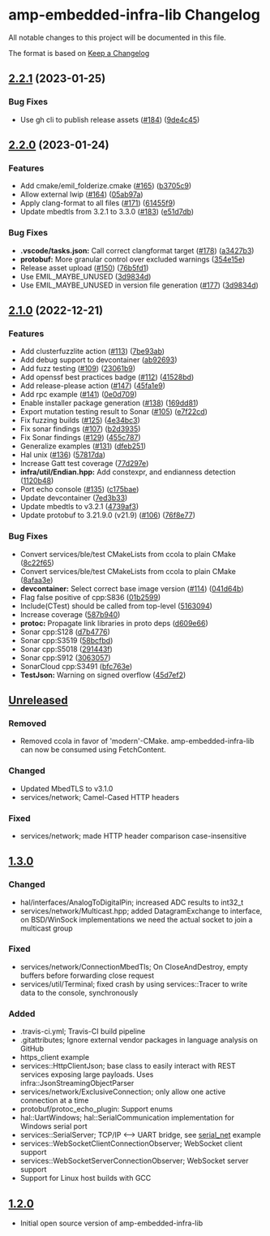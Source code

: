 <!-- markdownlint-disable MD024 -->

# amp-embedded-infra-lib Changelog

All notable changes to this project will be documented in this file.


The format is based on [Keep a Changelog](http://keepachangelog.com/en/1.0.0/)

## [2.2.1](https://github.com/philips-software/amp-embedded-infra-lib/compare/amp-embedded-infra-lib-v2.2.0...amp-embedded-infra-lib-v2.2.1) (2023-01-25)


### Bug Fixes

* Use gh cli to publish release assets ([#184](https://github.com/philips-software/amp-embedded-infra-lib/issues/184)) ([9de4c45](https://github.com/philips-software/amp-embedded-infra-lib/commit/9de4c453be231feea5f973968ad908355d8c6e43))

## [2.2.0](https://github.com/philips-software/amp-embedded-infra-lib/compare/amp-embedded-infra-lib-v2.1.0...amp-embedded-infra-lib-v2.2.0) (2023-01-24)


### Features

* Add cmake/emil_folderize.cmake ([#165](https://github.com/philips-software/amp-embedded-infra-lib/issues/165)) ([b3705c9](https://github.com/philips-software/amp-embedded-infra-lib/commit/b3705c947648fa3f492af58cbbd136083f5f3cf0))
* Allow external lwip ([#164](https://github.com/philips-software/amp-embedded-infra-lib/issues/164)) ([05ab97a](https://github.com/philips-software/amp-embedded-infra-lib/commit/05ab97afd339828da10bb6bea225cf5a09327617))
* Apply clang-format to all files ([#171](https://github.com/philips-software/amp-embedded-infra-lib/issues/171)) ([61455f9](https://github.com/philips-software/amp-embedded-infra-lib/commit/61455f92e156ad557d8461aa8fdd86ede55a0726))
* Update mbedtls from 3.2.1 to 3.3.0 ([#183](https://github.com/philips-software/amp-embedded-infra-lib/issues/183)) ([e51d7db](https://github.com/philips-software/amp-embedded-infra-lib/commit/e51d7dbf63226b06959a5927722aa64074a1981b))


### Bug Fixes

* **.vscode/tasks.json:** Call correct clangformat target ([#178](https://github.com/philips-software/amp-embedded-infra-lib/issues/178)) ([a3427b3](https://github.com/philips-software/amp-embedded-infra-lib/commit/a3427b302c24354a267d0b1bec74f79b17ba3d2d))
* **protobuf:** More granular control over excluded warnings ([354e15e](https://github.com/philips-software/amp-embedded-infra-lib/commit/354e15e872674a64f69b8bf6556701cba3b33cfc))
* Release asset upload ([#150](https://github.com/philips-software/amp-embedded-infra-lib/issues/150)) ([76b5fd1](https://github.com/philips-software/amp-embedded-infra-lib/commit/76b5fd1cfd9f552abd14666f3c153c1116661c1d))
* Use EMIL_MAYBE_UNUSED ([3d9834d](https://github.com/philips-software/amp-embedded-infra-lib/commit/3d9834d0e334c9472e83b2468071db144488a744))
* Use EMIL_MAYBE_UNUSED in version file generation ([#177](https://github.com/philips-software/amp-embedded-infra-lib/issues/177)) ([3d9834d](https://github.com/philips-software/amp-embedded-infra-lib/commit/3d9834d0e334c9472e83b2468071db144488a744))

## [2.1.0](https://github.com/philips-software/amp-embedded-infra-lib/compare/amp-embedded-infra-lib-v2.0.0...amp-embedded-infra-lib-v2.1.0) (2022-12-21)


### Features

* Add clusterfuzzlite action ([#113](https://github.com/philips-software/amp-embedded-infra-lib/issues/113)) ([7be93ab](https://github.com/philips-software/amp-embedded-infra-lib/commit/7be93ab7efb3823d673c068f50cc3780a1aa4db5))
* Add debug support to devcontainer ([ab92693](https://github.com/philips-software/amp-embedded-infra-lib/commit/ab926932f7879c63cc91042e45965bc2e344b00e))
* Add fuzz testing ([#109](https://github.com/philips-software/amp-embedded-infra-lib/issues/109)) ([23061b9](https://github.com/philips-software/amp-embedded-infra-lib/commit/23061b9f0082f5a7851dad1a3c25cbfb32c68f9c))
* Add openssf best practices badge ([#112](https://github.com/philips-software/amp-embedded-infra-lib/issues/112)) ([41528bd](https://github.com/philips-software/amp-embedded-infra-lib/commit/41528bd06b01612ec33793ae49d4f17ed3d92808))
* Add release-please action ([#147](https://github.com/philips-software/amp-embedded-infra-lib/issues/147)) ([45fa1e9](https://github.com/philips-software/amp-embedded-infra-lib/commit/45fa1e9148a7aa2fe758410d48cd195e30e20335))
* Add rpc example ([#141](https://github.com/philips-software/amp-embedded-infra-lib/issues/141)) ([0e0d709](https://github.com/philips-software/amp-embedded-infra-lib/commit/0e0d709b7354c4050ea9bbfba95bf206f8f30450))
* Enable installer package generation ([#138](https://github.com/philips-software/amp-embedded-infra-lib/issues/138)) ([169dd81](https://github.com/philips-software/amp-embedded-infra-lib/commit/169dd81ac8623390b917606bcdae35990789c9d5))
* Export mutation testing result to Sonar ([#105](https://github.com/philips-software/amp-embedded-infra-lib/issues/105)) ([e7f22cd](https://github.com/philips-software/amp-embedded-infra-lib/commit/e7f22cd4e11c44bc981c5af26414d491d5e23f3f))
* Fix fuzzing builds ([#125](https://github.com/philips-software/amp-embedded-infra-lib/issues/125)) ([4e34bc3](https://github.com/philips-software/amp-embedded-infra-lib/commit/4e34bc3e4fcc3a6aedfa10914c912ec9f6555383))
* Fix sonar findings ([#107](https://github.com/philips-software/amp-embedded-infra-lib/issues/107)) ([b2d3935](https://github.com/philips-software/amp-embedded-infra-lib/commit/b2d3935a176c5bc48f09a60ac7237d6926be33b1))
* Fix Sonar findings ([#129](https://github.com/philips-software/amp-embedded-infra-lib/issues/129)) ([455c787](https://github.com/philips-software/amp-embedded-infra-lib/commit/455c787e2ba856d6264967b1af5231a0c6dd18be))
* Generalize examples ([#131](https://github.com/philips-software/amp-embedded-infra-lib/issues/131)) ([dfeb251](https://github.com/philips-software/amp-embedded-infra-lib/commit/dfeb251aba7350a8d6964af9e4b60c2ae175dbfa))
* Hal unix ([#136](https://github.com/philips-software/amp-embedded-infra-lib/issues/136)) ([57817da](https://github.com/philips-software/amp-embedded-infra-lib/commit/57817da690591a9ba31ace66f7e88d6ae2ab73a7))
* Increase Gatt test coverage ([77d297e](https://github.com/philips-software/amp-embedded-infra-lib/commit/77d297e11004b995eb0648a47b7b803da8c36f8c))
* **infra/util/Endian.hpp:** Add constexpr, and endianness detection ([1120b48](https://github.com/philips-software/amp-embedded-infra-lib/commit/1120b4815410bf855163cff7ccc2dc33f3fb2b79))
* Port echo console ([#135](https://github.com/philips-software/amp-embedded-infra-lib/issues/135)) ([c175bae](https://github.com/philips-software/amp-embedded-infra-lib/commit/c175bae6fec44c61039013ff494c6ddfcc740a37))
* Update devcontainer ([7ed3b33](https://github.com/philips-software/amp-embedded-infra-lib/commit/7ed3b33d1d5113004f8172f180b6828d44f8c24f))
* Update mbedtls to v3.2.1 ([4739af3](https://github.com/philips-software/amp-embedded-infra-lib/commit/4739af351fb2a71493608f895aca529bd40c2e98))
* Update protobuf to 3.21.9.0 (v21.9) ([#106](https://github.com/philips-software/amp-embedded-infra-lib/issues/106)) ([76f8e77](https://github.com/philips-software/amp-embedded-infra-lib/commit/76f8e775344923ce984588acd359e1dc33903d3b))


### Bug Fixes

* Convert services/ble/test CMakeLists from ccola to plain CMake ([8c22f65](https://github.com/philips-software/amp-embedded-infra-lib/commit/8c22f65d6d95de109bfa3a9ac12b0a0fffbdc0ec))
* Convert services/ble/test CMakeLists from ccola to plain CMake ([8afaa3e](https://github.com/philips-software/amp-embedded-infra-lib/commit/8afaa3e5357368d08c3ca292c845dbfa16bf05bc))
* **devcontainer:** Select correct base image version ([#114](https://github.com/philips-software/amp-embedded-infra-lib/issues/114)) ([041d64b](https://github.com/philips-software/amp-embedded-infra-lib/commit/041d64b00f5f35d8ff2c3550fe7b69f31adfe32a))
* Flag false positive of cpp:S836 ([01b2599](https://github.com/philips-software/amp-embedded-infra-lib/commit/01b2599075e8b5a1ee1c943260b62f4c7856deb5))
* Include(CTest) should be called from top-level ([5163094](https://github.com/philips-software/amp-embedded-infra-lib/commit/5163094409620dd6488c89e759e82f2533575035))
* Increase coverage ([587b940](https://github.com/philips-software/amp-embedded-infra-lib/commit/587b940b2722158b780623a17db7c9fc6c4feeb5))
* **protoc:** Propagate link libraries in proto deps ([d609e66](https://github.com/philips-software/amp-embedded-infra-lib/commit/d609e667faedb0c20639107b0bc565aca855c94a))
* Sonar cpp:S128 ([d7b4776](https://github.com/philips-software/amp-embedded-infra-lib/commit/d7b4776bf65140f29ff9d426fc92b1331df0d6c9))
* Sonar cpp:S3519 ([58bcfbd](https://github.com/philips-software/amp-embedded-infra-lib/commit/58bcfbd3380669647a1a62a31332fb28971fb1dd))
* Sonar cpp:S5018 ([291443f](https://github.com/philips-software/amp-embedded-infra-lib/commit/291443f743ce58607956cdf2fbab232792bc81ac))
* Sonar cpp:S912 ([3063057](https://github.com/philips-software/amp-embedded-infra-lib/commit/30630579ab98341fc4f3523fed77c398b89a696e))
* SonarCloud cpp:S3491 ([bfc763e](https://github.com/philips-software/amp-embedded-infra-lib/commit/bfc763e8ccc09b7556d4482901e94dff357fb2e1))
* **TestJson:** Warning on signed overflow ([45d7ef2](https://github.com/philips-software/amp-embedded-infra-lib/commit/45d7ef2a5d699e9ccb8ff0881fe67562ebafdcda))

## [Unreleased]

### Removed

- Removed ccola in favor of 'modern'-CMake. amp-embedded-infra-lib can now be consumed using FetchContent.

### Changed

- Updated MbedTLS to v3.1.0
- services/network; Camel-Cased HTTP headers

### Fixed

- services/network; made HTTP header comparison case-insensitive

## [1.3.0]

### Changed

- hal/interfaces/AnalogToDigitalPin; increased ADC results to int32_t
- services/network/Multicast.hpp; added DatagramExchange to interface, on BSD/WinSock implementations we need the actual socket to join a multicast group

### Fixed

- services/network/ConnectionMbedTls; On CloseAndDestroy, empty buffers before forwarding close request
- services/util/Terminal; fixed crash by using services::Tracer to write data to the console, synchronously

### Added

- .travis-ci.yml; Travis-CI build pipeline
- .gitattributes; Ignore external vendor packages in language analysis on GitHub
- https_client example
- services::HttpClientJson; base class to easily interact with REST services exposing large payloads. Uses infra::JsonStreamingObjectParser
- services/network/ExclusiveConnection; only allow one active connection at a time
- protobuf/protoc_echo_plugin: Support enums
- hal::UartWindows; hal::SerialCommunication implementation for Windows serial port
- services::SerialServer; TCP/IP <--> UART bridge, see [serial_net](examples/serial_net) example
- services::WebSocketClientConnectionObserver; WebSocket client support
- services::WebSocketServerConnectionObserver; WebSocket server support
- Support for Linux host builds with GCC

## [1.2.0]

- Initial open source version of amp-embedded-infra-lib

[Unreleased]: https://github.com/philips-software/amp-embedded-infra-lib/compare/v1.3.0...HEAD
[1.3.0]: https://github.com/philips-software/amp-embedded-infra-lib/compare/v1.2.0...v1.3.0
[1.2.0]: https://github.com/philips-software/amp-embedded-infra-lib/releases/tag/v1.2.0
